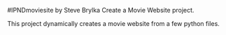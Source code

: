 #IPNDmoviesite by Steve Brylka
Create a Movie Website project.

This project dynamically creates a movie website from a few python files.